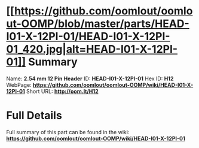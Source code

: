 
[[https://github.com/oomlout/oomlout-OOMP/blob/master/parts/HEAD-I01-X-12PI-01/HEAD-I01-X-12PI-01_420.jpg|alt=HEAD-I01-X-12PI-01]] 
Summary
=================

Name: __2.54 mm 12 Pin Header__
ID: __HEAD-I01-X-12PI-01__
Hex ID: __H12__
WebPage: __https://github.com/oomlout/oomlout-OOMP/wiki/HEAD-I01-X-12PI-01__
Short URL: __http://oom.lt/H12__

Full Details
==========================
Full summary of this part can be found in the wiki:   
__https://github.com/oomlout/oomlout-OOMP/wiki/HEAD-I01-X-12PI-01__   

